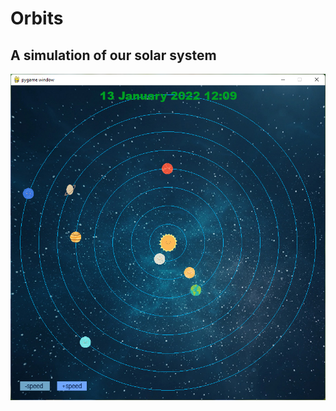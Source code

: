 # Orbits
## A simulation of our solar system
![Solar System](https://github.com/JaredTurck/orbits/blob/main/solar_system.png)
